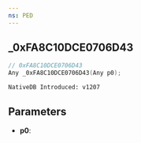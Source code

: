 ```yaml
---
ns: PED
---
```

## _0xFA8C10DCE0706D43

```c
// 0xFA8C10DCE0706D43
Any _0xFA8C10DCE0706D43(Any p0);
```

```
NativeDB Introduced: v1207
```

## Parameters
* **p0**:
